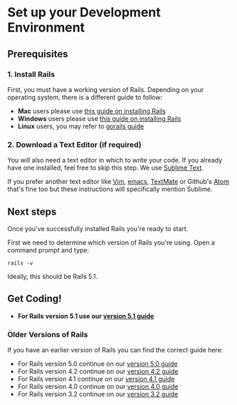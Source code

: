 # Set up your Development Environment

## Prerequisites

### 1. Install Rails

First, you must have a working version of Rails. Depending on your operating system, there is a different guide to follow:

* **Mac** users please use [this guide on installing Rails](/guides/installfest/rails_on_mac)
* **Windows** users please use [this guide on installing Rails](/guides/installfest/rails_on_windows)
* **Linux** users, you may refer to [gorails guide](https://gorails.com/setup/ubuntu/17.04)

### 2. Download a Text Editor (if required)

You will also need a text editor in which to write your code. If you already have one installed, feel free to skip this step. We use [Sublime Text](https://www.sublimetext.com).

If you prefer another text editor like [Vim](http://www.vim.org/download.php), [emacs](https://www.gnu.org/software/emacs/), [TextMate](https://macromates.com/) or Github's [Atom](https://atom.io/) that's fine too but these instructions will specifically mention Sublime.

## Next steps

Once you've successfully installed Rails you're ready to start.

First we need to determine which version of Rails you're using. Open a command prompt and type:

```
rails -v
```

Ideally, this should be Rails 5.1.

## Get Coding!

* **For Rails version 5.1 use our [version 5.1 guide](/guides/installfest/getting_started)**

### Older Versions of Rails

If you have an earlier version of Rails you can find the correct guide here:

* For Rails version 5.0 continue on our [version 5.0 guide](/guides/installfest50/getting_started)
* For Rails version 4.2 continue on our [version 4.2 guide](/guides/installfest42/getting_started)
* For Rails version 4.1 continue on our [version 4.1 guide](/guides/installfest41/getting_started)
* For Rails version 4.0 continue on our [version 4.0 guide](/guides/installfest40/getting_started)
* For Rails version 3.2 continue on our [version 3.2 guide](/guides/installfest32/getting_started)
